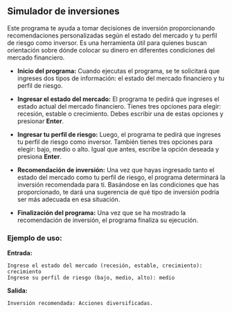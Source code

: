 ## Simulador de inversiones
Este programa te ayuda a tomar decisiones de inversión proporcionando recomendaciones personalizadas según el estado del mercado y tu perfil de riesgo como inversor. 
Es una herramienta útil para quienes buscan orientación sobre dónde colocar su dinero en diferentes condiciones del mercado financiero.

- **Inicio del programa:**
Cuando ejecutas el programa, se te solicitará que ingreses dos tipos de información: el estado del mercado financiero y tu perfil de riesgo.

- **Ingresar el estado del mercado:**
El programa te pedirá que ingreses el estado actual del mercado financiero. Tienes tres opciones para elegir: recesión, estable o crecimiento. Debes escribir una de estas opciones y presionar **Enter**.

- **Ingresar tu perfil de riesgo:**
Luego, el programa te pedirá que ingreses tu perfil de riesgo como inversor. También tienes tres opciones para elegir: bajo, medio o alto. Igual que antes, escribe la opción deseada y presiona **Enter**.

- **Recomendación de inversión:**
Una vez que hayas ingresado tanto el estado del mercado como tu perfil de riesgo, el programa determinará la inversión recomendada para ti. Basándose en las condiciones que has proporcionado, te dará una sugerencia de qué tipo de inversión podría ser más adecuada en esa situación.

- **Finalización del programa:**
Una vez que se ha mostrado la recomendación de inversión, el programa finaliza su ejecución.

### Ejemplo de uso:
**Entrada:**
```plaintext
Ingrese el estado del mercado (recesión, estable, crecimiento): crecimiento
Ingrese su perfil de riesgo (bajo, medio, alto): medio
```
**Salida:**
```plaintext
Inversión recomendada: Acciones diversificadas.
```





